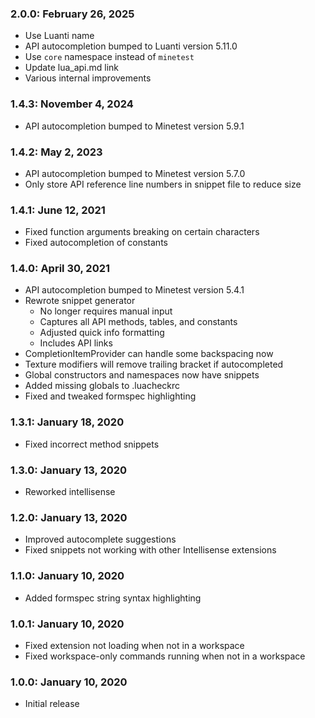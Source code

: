 ### 2.0.0: February 26, 2025

-   Use Luanti name
-   API autocompletion bumped to Luanti version 5.11.0
-   Use `core` namespace instead of `minetest`
-   Update lua_api.md link
-   Various internal improvements

### 1.4.3: November 4, 2024

-   API autocompletion bumped to Minetest version 5.9.1

### 1.4.2: May 2, 2023

-   API autocompletion bumped to Minetest version 5.7.0
-   Only store API reference line numbers in snippet file to reduce size

### 1.4.1: June 12, 2021

-   Fixed function arguments breaking on certain characters
-   Fixed autocompletion of constants

### 1.4.0: April 30, 2021

-   API autocompletion bumped to Minetest version 5.4.1
-   Rewrote snippet generator
    -   No longer requires manual input
    -   Captures all API methods, tables, and constants
    -   Adjusted quick info formatting
    -   Includes API links
-   CompletionItemProvider can handle some backspacing now
-   Texture modifiers will remove trailing bracket if autocompleted
-   Global constructors and namespaces now have snippets
-   Added missing globals to .luacheckrc
-   Fixed and tweaked formspec highlighting

### 1.3.1: January 18, 2020

-   Fixed incorrect method snippets

### 1.3.0: January 13, 2020

-   Reworked intellisense

### 1.2.0: January 13, 2020

-   Improved autocomplete suggestions
-   Fixed snippets not working with other Intellisense extensions

### 1.1.0: January 10, 2020

-   Added formspec string syntax highlighting

### 1.0.1: January 10, 2020

-   Fixed extension not loading when not in a workspace
-   Fixed workspace-only commands running when not in a workspace

### 1.0.0: January 10, 2020

-   Initial release
